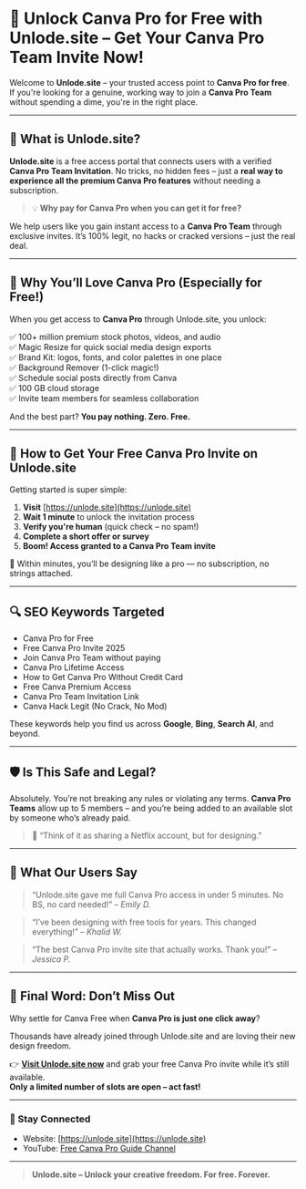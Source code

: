 # 🎨 Unlock Canva Pro for Free with Unlode.site – Get Your Canva Pro Team Invite Now!

Welcome to **Unlode.site** – your trusted access point to **Canva Pro for free**. If you're looking for a genuine, working way to join a **Canva Pro Team** without spending a dime, you're in the right place.

---

## 🚀 What is Unlode.site?

**Unlode.site** is a free access portal that connects users with a verified **Canva Pro Team Invitation**. No tricks, no hidden fees – just a **real way to experience all the premium Canva Pro features** without needing a subscription.

> 💡 **Why pay for Canva Pro when you can get it for free?**

We help users like you gain instant access to a **Canva Pro Team** through exclusive invites. It’s 100% legit, no hacks or cracked versions – just the real deal.

---

## 🌟 Why You’ll Love Canva Pro (Especially for Free!)

When you get access to **Canva Pro** through Unlode.site, you unlock:

✅ 100+ million premium stock photos, videos, and audio  
✅ Magic Resize for quick social media design exports  
✅ Brand Kit: logos, fonts, and color palettes in one place  
✅ Background Remover (1-click magic!)  
✅ Schedule social posts directly from Canva  
✅ 100 GB cloud storage  
✅ Invite team members for seamless collaboration

And the best part? **You pay nothing. Zero. Free.**

---

## 🔑 How to Get Your Free Canva Pro Invite on Unlode.site

Getting started is super simple:

1. **Visit** [https://unlode.site](https://unlode.site)
2. **Wait 1 minute** to unlock the invitation process
3. **Verify you're human** (quick check – no spam!)
4. **Complete a short offer or survey**
5. **Boom! Access granted to a Canva Pro Team invite**

🎉 Within minutes, you’ll be designing like a pro — no subscription, no strings attached.

---

## 🔍 SEO Keywords Targeted

- Canva Pro for Free  
- Free Canva Pro Invite 2025  
- Join Canva Pro Team without paying  
- Canva Pro Lifetime Access  
- How to Get Canva Pro Without Credit Card  
- Free Canva Premium Access  
- Canva Pro Team Invitation Link  
- Canva Hack Legit (No Crack, No Mod)

These keywords help you find us across **Google**, **Bing**, **Search AI**, and beyond.

---

## 🛡️ Is This Safe and Legal?

Absolutely. You’re not breaking any rules or violating any terms. **Canva Pro Teams** allow up to 5 members – and you’re being added to an available slot by someone who’s already paid.

> 💬 “Think of it as sharing a Netflix account, but for designing.”

---

## 🙌 What Our Users Say

> “Unlode.site gave me full Canva Pro access in under 5 minutes. No BS, no card needed!” – *Emily D.*

> “I’ve been designing with free tools for years. This changed everything!” – *Khalid W.*

> “The best Canva Pro invite site that actually works. Thank you!” – *Jessica P.*

---

## 📣 Final Word: Don’t Miss Out

Why settle for Canva Free when **Canva Pro is just one click away**?

Thousands have already joined through Unlode.site and are loving their new design freedom.

👉 **[Visit Unlode.site now](https://unlode.site)** and grab your free Canva Pro invite while it’s still available.  
**Only a limited number of slots are open – act fast!**

---

### 🔗 Stay Connected

- Website: [https://unlode.site](https://unlode.site)  
- YouTube: [Free Canva Pro Guide Channel](https://www.youtube.com/@CanvaProfree-1)

---

> **Unlode.site – Unlock your creative freedom. For free. Forever.**
